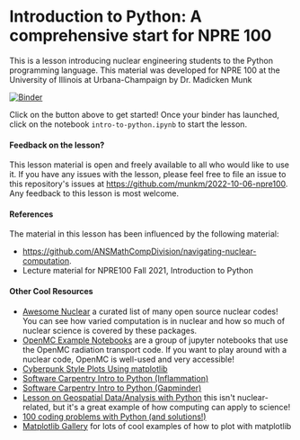 # Introduction to Python: A comprehensive start for NPRE 100

This is a lesson introducing nuclear engineering students to the Python
programming language. This material was developed for NPRE 100 at the
University of Illinois at Urbana-Champaign by Dr. Madicken Munk

[![Binder](https://mybinder.org/badge_logo.svg)](https://mybinder.org/v2/gh/aprilnovak/2023-10-12-npre100/HEAD)


Click on the button above to get started! Once your binder has launched, click
on the notebook `intro-to-python.ipynb` to start the lesson. 

#### Feedback on the lesson?

This lesson material is open and freely available to all who would like to use
it. If you have any issues with the lesson, please feel free to file an issue
to this repository's issues at https://github.com/munkm/2022-10-06-npre100. Any
feedback to this lesson is most welcome. 

#### References

The material in this lesson has been influenced by the following material:
* https://github.com/ANSMathCompDivision/navigating-nuclear-computation. 
* Lecture material for NPRE100 Fall 2021, Introduction to Python

#### Other Cool Resources
* [Awesome Nuclear](https://github.com/paulromano/awesome-nuclear) a curated
  list of many open source nuclear codes! You can see how varied computation is
  in nuclear and how so much of nuclear science is covered by these packages. 
* [OpenMC Example Notebooks](https://github.com/openmc-dev/openmc/wiki/Example-Jupyter-Notebooks) are a group of jupyter notebooks that use the OpenMC radiation transport code. If you want to play around with a nuclear code, OpenMC is well-used and very accessible! 
* [Cyberpunk Style Plots Using matplotlib](https://towardsdatascience.com/cyberpunk-style-with-matplotlib-f47404c9d4c5)
* [Software Carpentry Intro to Python (Inflammation)](https://swcarpentry.github.io/python-novice-inflammation/01-intro/index.html)
* [Software Carpentry Intro to Python (Gapminder)](http://swcarpentry.github.io/python-novice-gapminder/)
* [Lesson on Geospatial Data/Analysis with Python](https://earth-env-data-science.github.io/) this isn't nuclear-related, but it's a great example of how computing can apply to science!
* [100 coding problems with Python (and solutions!)](https://github.com/ProgrammingHero1/100-plus-python-coding-problems-with-solutions)
* [Matplotlib Gallery](https://matplotlib.org/stable/gallery/index.html) for
  lots of cool examples of how to plot with matplotlib
